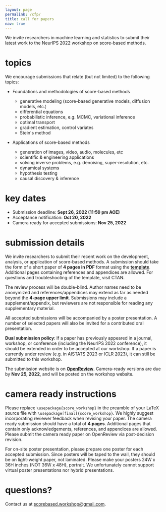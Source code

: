 ```yaml
---
layout: page
permalink: /cfp/
title: call for papers
nav: true
---
```


We invite researchers in machine learning and statistics to submit their latest work to the NeurIPS 2022 workshop on score-based methods.

# topics

We encourage submissions that relate (but not limited) to the following topics:

* Foundations and methodologies of score-based methods
  * generative modeling (score-based generative models, diffusion models, etc.)
  * differential equations
  * probabilistic inference, e.g. MCMC, variational inference
  * optimal transport
  * gradient estimation, control variates
  * Stein's method

* Applications of score-based methods
  * generation of images, video, audio, molecules, etc
  * scientific & engineering applications
  * solving inverse problems, e.g. denoising, super-resolution, etc.
  * dynamical systems
  * hypothesis testing
  * causal discovery & inference

# key dates

* Submission deadline: **Sept 26, 2022 (11:59 pm AOE)**
* Acceptance notification: **Oct 20, 2022**
* Camera ready for accepted submissions: **Nov 25, 2022**

# submission details

We invite researchers to submit their recent work on the development, analysis, or application of score-based methods. A submission should take the form of a short paper of **4 pages in PDF** format using the **[template](/assets/templates/SBM_template.zip)**. Additional pages containing references and appendices are allowed. For questions and troubleshooting of the template, visit CTAN.

The review process will be double-blind. Author names need to be anonymized and references/appendices may extend as far as needed beyond the **4-page upper limit**. Submissions may include a supplement/appendix, but reviewers are not responsible for reading any supplementary material.

All accepted submissions will be accompanied by a poster presentation. A number of selected papers will also be invited for a contributed oral presentation.

**Dual submission policy**: If a paper has previously appeared in a journal, workshop, or conference (including the NeurIPS 2022 conference), it should be extended in order to be accepted at our workshop. If a paper is currently under review (e.g. in AISTATS 2023 or ICLR 2023), it can still be submitted to this workshop.

The submission website is on **[OpenReview](https://openreview.net/group?id=NeurIPS.cc/2022/Workshop/SBM)**. Camera-ready versions are due by **Nov 25, 2022**, and will be posted on the workshop website.

# camera ready instructions

Please replace `\usepackage{score_workshop}` in the preamble of your LaTeX source file with `\usepackage[final]{score_workshop}`. We highly suggest incorporating reviewer feedback when revising your paper. The camera ready submission should have a total of **4 pages**. Additional pages that contain only acknowledgements, references, and appendices are allowed. Please submit the camera ready paper on OpenReview via post-decision revision.

For on-site poster presentation, please prepare one poster for each accepted submission. Since posters will be taped to the wall, they should be on light-weight paper, not laminated. Please make your posters 24W x 36H inches (NOT 36W x 48H), portrait. We unfortunately cannot support virtual poster presentations nor hybrid presentations.


# questions?
Contact us at [scorebased.workshop@gmail.com](mailto:scorebased.workshop@gmail.com).
